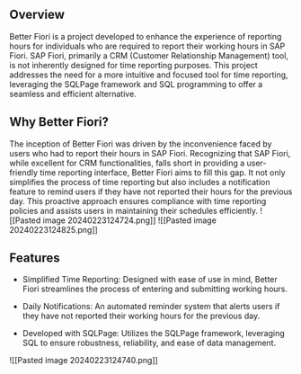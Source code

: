 ## Overview

Better Fiori is a project developed to enhance the experience of reporting hours for individuals who are required to report their working hours in SAP Fiori. SAP Fiori, primarily a CRM (Customer Relationship Management) tool, is not inherently designed for time reporting purposes. This project addresses the need for a more intuitive and focused tool for time reporting, leveraging the SQLPage framework and SQL programming to offer a seamless and efficient alternative.
## Why Better Fiori?

The inception of Better Fiori was driven by the inconvenience faced by users who had to report their hours in SAP Fiori. Recognizing that SAP Fiori, while excellent for CRM functionalities, falls short in providing a user-friendly time reporting interface, Better Fiori aims to fill this gap. It not only simplifies the process of time reporting but also includes a notification feature to remind users if they have not reported their hours for the previous day. This proactive approach ensures compliance with time reporting policies and assists users in maintaining their schedules efficiently.
![[Pasted image 20240223124724.png]]
![[Pasted image 20240223124825.png]]
## Features

* Simplified Time Reporting: Designed with ease of use in mind, Better Fiori streamlines the process of entering and submitting working hours.

* Daily Notifications: An automated reminder system that alerts users if they have not reported their working hours for the previous day.

* Developed with SQLPage: Utilizes the SQLPage framework, leveraging SQL to ensure robustness, reliability, and ease of data management.

![[Pasted image 20240223124740.png]]